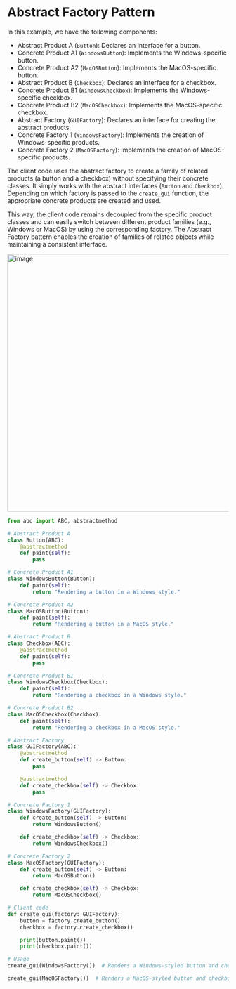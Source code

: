 # Abstract Factory Pattern

In this example, we have the following components:

- Abstract Product A (`Button`): Declares an interface for a button.
- Concrete Product A1 (`WindowsButton`): Implements the Windows-specific
  button.
- Concrete Product A2 (`MacOSButton`): Implements the MacOS-specific button.
- Abstract Product B (`Checkbox`): Declares an interface for a checkbox.
- Concrete Product B1 (`WindowsCheckbox`): Implements the Windows-specific
  checkbox.
- Concrete Product B2 (`MacOSCheckbox`): Implements the MacOS-specific
  checkbox.
- Abstract Factory (`GUIFactory`): Declares an interface for creating the
  abstract products.
- Concrete Factory 1 (`WindowsFactory`): Implements the creation of
  Windows-specific products.
- Concrete Factory 2 (`MacOSFactory`): Implements the creation of
  MacOS-specific products.

The client code uses the abstract factory to create a family of related
products (a button and a checkbox) without specifying their concrete classes.
It simply works with the abstract interfaces (`Button` and `Checkbox`).
Depending on which factory is passed to the `create_gui` function, the
appropriate concrete products are created and used.

This way, the client code remains decoupled from the specific product classes
and can easily switch between different product families (e.g., Windows or
MacOS) by using the corresponding factory. The Abstract Factory pattern enables
the creation of families of related objects while maintaining a consistent
interface.

<img width="587" alt="image" src="https://github.com/jfrerich/oop-design-patterns/assets/7575921/bf4e3c5d-9bac-4c29-bd42-7f72793a3425">

```python
from abc import ABC, abstractmethod

# Abstract Product A
class Button(ABC):
    @abstractmethod
    def paint(self):
        pass

# Concrete Product A1
class WindowsButton(Button):
    def paint(self):
        return "Rendering a button in a Windows style."

# Concrete Product A2
class MacOSButton(Button):
    def paint(self):
        return "Rendering a button in a MacOS style."

# Abstract Product B
class Checkbox(ABC):
    @abstractmethod
    def paint(self):
        pass

# Concrete Product B1
class WindowsCheckbox(Checkbox):
    def paint(self):
        return "Rendering a checkbox in a Windows style."

# Concrete Product B2
class MacOSCheckbox(Checkbox):
    def paint(self):
        return "Rendering a checkbox in a MacOS style."

# Abstract Factory
class GUIFactory(ABC):
    @abstractmethod
    def create_button(self) -> Button:
        pass

    @abstractmethod
    def create_checkbox(self) -> Checkbox:
        pass

# Concrete Factory 1
class WindowsFactory(GUIFactory):
    def create_button(self) -> Button:
        return WindowsButton()

    def create_checkbox(self) -> Checkbox:
        return WindowsCheckbox()

# Concrete Factory 2
class MacOSFactory(GUIFactory):
    def create_button(self) -> Button:
        return MacOSButton()

    def create_checkbox(self) -> Checkbox:
        return MacOSCheckbox()

# Client code
def create_gui(factory: GUIFactory):
    button = factory.create_button()
    checkbox = factory.create_checkbox()

    print(button.paint())
    print(checkbox.paint())

# Usage
create_gui(WindowsFactory())  # Renders a Windows-styled button and checkbox

create_gui(MacOSFactory())  # Renders a MacOS-styled button and checkbox
```
